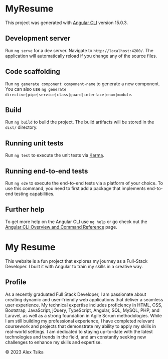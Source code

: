 # MyResume

This project was generated with [Angular CLI](https://github.com/angular/angular-cli) version 15.0.3.

## Development server

Run `ng serve` for a dev server. Navigate to `http://localhost:4200/`. The application will automatically reload if you change any of the source files.

## Code scaffolding

Run `ng generate component component-name` to generate a new component. You can also use `ng generate directive|pipe|service|class|guard|interface|enum|module`.

## Build

Run `ng build` to build the project. The build artifacts will be stored in the `dist/` directory.

## Running unit tests

Run `ng test` to execute the unit tests via [Karma](https://karma-runner.github.io).

## Running end-to-end tests

Run `ng e2e` to execute the end-to-end tests via a platform of your choice. To use this command, you need to first add a package that implements end-to-end testing capabilities.

## Further help

To get more help on the Angular CLI use `ng help` or go check out the [Angular CLI Overview and Command Reference](https://angular.io/cli) page.

# My Resume

This website is a fun project that explores my journey as a Full-Stack Developer. I built it with Angular to train my skills in a creative way.

## Profile

As a recently graduated Full Stack Developer, I am passionate about creating dynamic and user-friendly web applications that deliver a seamless user experience. My technical expertise includes proficiency in HTML, CSS, Bootstrap, JavaScript, jQuery, TypeScript, Angular, SQL, MySQL, PHP, and Laravel, as well as a strong foundation in Agile Scrum methodologies. While I am still building my professional experience, I have completed relevant coursework and projects that demonstrate my ability to apply my skills in real-world settings. I am dedicated to staying up-to-date with the latest technologies and trends in the field, and am constantly seeking new challenges to enhance my skills and expertise.

© 2023 Alex Tsika